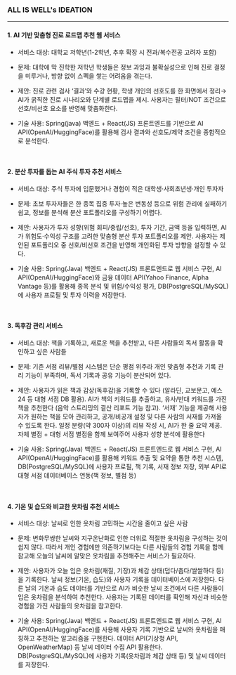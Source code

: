 
### ALL IS WELL's IDEATION
---

 
 
 #### 1. AI 기반 맞춤형 진로 로드맵 추천 웹 서비스
  
-  서비스 대상: 대학교 저학년(1-2학년, 추후 확장 시 전과/복수전공 고려자 포함)
    
- 문제: 대학에 막 진학한 저학년 학생들은 정보 과잉과 불확실성으로 인해 진로 결정을 미루거나, 방향 없이 스펙을 쌓는 어려움을 겪는다.
    
- 제안: 진로 관련 검사 ‘결과’와 수강 현황, 학생 개인의 선호도를 한 화면에서 정리→ AI가 굵직한 진로 시나리오와 단계별 로드맵을 제시. 사용자는 필터/NOT 조건으로 선호/비선호 요소를 반영해 맞춤화한다.
    
- 기술 사용: Spring(java) 백엔드 + React(JS) 프론트엔드를 기반으로 AI API(OpenAI/HuggingFace)를 활용해 검사 결과와 선호도/제약 조건을 종합적으로 분석한다.

<br>
      
 #### 2. 분산 투자를 돕는 AI 주식 투자 추천 서비스

- 서비스 대상: 주식 투자에 입문했거나 경험이 적은 대학생·사회초년생·개인 투자자
    
- 문제: 초보 투자자들은 한 종목 집중 투자·높은 변동성 등으로 위험 관리에 실패하기 쉽고, 정보를 분석해 분산 포트폴리오를 구성하기 어렵다.
    
- 제안: 사용자가 투자 성향(위험 회피/중립/선호), 투자 기간, 금액 등을 입력하면, AI가 위험도·수익성 구조를 고려한 맞춤형 분산 투자 포트폴리오를 제안. 사용자는 제안된 포트폴리오 중 선호/비선호 조건을 반영해 개인화된 투자 방향을 설정할 수 있다.
    
- 기술 사용: Spring(Java) 백엔드 + React(JS) 프론트엔드로 웹 서비스 구현, AI API(OpenAI/HuggingFace)와 금융 데이터 API(Yahoo Finance, Alpha Vantage 등)를 활용해 종목 분석 및 위험/수익성 평가, DB(PostgreSQL/MySQL)에 사용자 프로필 및 투자 이력을 저장한다.

<br>

#### 3. 독후감 관리 서비스
- 서비스 대상: 책을 기록하고, 새로운 책을 추천받고, 다른 사람들의 독서 활동을 확인하고 싶은 사람들

- 문제: 기존 서점 리뷰/별점 시스템은 단순 평점 위주라 개인 맞춤형 추천과 기록 관리 기능이 부족하며, 독서 기록과 공유 기능이 분산되어 있다.
    
- 제안: 사용자가 읽은 책과 감상(독후감)을 기록할 수 있다 (알라딘, 교보문고, 예스24 등 대형 서점 DB 활용). AI가 책의 키워드를 추출하고, 유사/반대 키워드를 가진 책을 추천한다 (음악 스트리밍의 결산 리포트 기능 참고). ‘서재’ 기능을 제공해 사용자가 원하는 책을 모아 관리하고, 공개/비공개 설정 및 다른 사람의 서재를 가져올 수 있도록 한다. 일정 분량(약 300자 이상)의 리뷰 작성 시, AI가 한 줄 요약 제공. 자체 별점 + 대형 서점 별점을 함께 보여주어 사용자 성향 분석에 활용한다
    
- 기술 사용: Spring(Java) 백엔드 + React(JS) 프론트엔드로 웹 서비스 구현, AI API(OpenAI/HuggingFace)를 활용해 키워드 추출 및 요약을 통한 추천 시스템, DB(PostgreSQL/MySQL)에 사용자 프로필, 책 기록, 서재 정보 저장, 외부 API로 대형 서점 데이터베이스 연동(책 정보, 별점 등)

<br>
 
#### 4. 기온 및 습도와 비교한 옷차림 추천 서비스
- 서비스 대상: 날씨로 인한 옷차림 고민하는 시간을 줄이고 싶은 사람
    
- 문제: 변화무쌍한 날씨와 지구온난화로 인한 더위로 적절한 옷차림을 구성하는 것이 쉽지 않다. 따라서 개인 경험에만 의존하기보다는 다른 사람들의 경험 기록을 함께 참고해 오늘의 날씨에 알맞은 옷차림을 추천해주는 서비스가 필요하다.
    
- 제안: 사용자가 오늘 입은 옷차림(재질, 기장)과 체감 상태(덥다/춥다/쌀쌀하다 등)을 기록한다. 날씨 정보(기온, 습도)와 사용자 기록을 데이터베이스에 저장한다. 다른 날의 기온과 습도 데이터를 기반으로 AI가 비슷한 날씨 조건에서 다른 사람들이 입은 옷차림을 분석하여 추천한다. 사용자는 기록된 데이터를 확인해 자신과 비슷한 경험을 가진 사람들의 옷차림을 참고한다.
    
- 기술 사용: Spring(Java) 백엔드 + React(JS) 프론트엔드로 웹 서비스 구현, AI API(OpenAI/HuggingFace)를 사용해 사용자 기록 기반으로 날씨와 옷차림을 매칭하고 추천하는 알고리즘을 구현한다. 데이터 API(기상청 API, OpenWeatherMap) 등 날씨 데이터 수집 API 활용한다. DB(PostgreSQL/MySQL)에 사용자 기록(옷차림과 체감 상태 등) 및 날씨 데이터를 저장한다.

<br>
